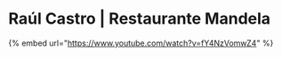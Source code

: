 # Raúl Castro \| Restaurante Mandela

{% embed url="https://www.youtube.com/watch?v=fY4NzVomwZ4" %}



